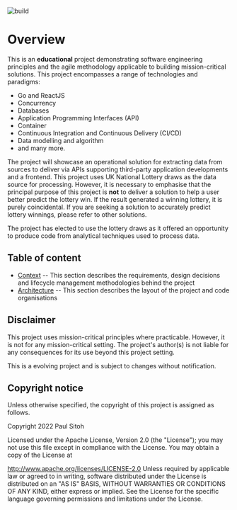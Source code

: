 ![build](https://github.com/paulwizviz/go-web/workflows/build/badge.svg)
# Overview

This is an **educational** project demonstrating software engineering principles and the agile methodology applicable to building mission-critical solutions. This project encompasses a range of technologies and paradigms:

* Go and ReactJS
* Concurrency
* Databases
* Application Programming Interfaces (API)
* Container
* Continuous Integration and Continuous Delivery (CI/CD)
* Data modelling and algorithm
* and many more.

The project will showcase an operational solution for extracting data from sources to deliver via APIs supporting third-party application developments and a frontend. This project uses UK National Lottery draws as the data source for processing. However, it is necessary to emphasise that the principal purpose of this project is **not** to deliver a solution to help a user better predict the lottery win. If the result generated a winning lottery, it is purely coincidental. If you are seeking a solution to accurately predict lottery winnings, please refer to other solutions.

The project has elected to use the lottery draws as it offered an opportunity to produce code from analytical techniques used to process data.

## Table of content

* [Context](./docs/context.md) -- This section describes the requirements, design decisions and lifecycle management methodologies behind the project
* [Architecture](./docs/arch.md) -- This section describes the layout of the project and code organisations 

## Disclaimer

This project uses mission-critical principles where practicable. However, it is not for any mission-critical setting. The project's author(s) is not liable for any consequences for its use beyond this project setting.

This is a evolving project and is subject to changes without notification.

## Copyright notice

Unless otherwise specified, the copyright of this project is assigned as follows.

Copyright 2022 Paul Sitoh

Licensed under the Apache License, Version 2.0 (the "License"); you may not use this file except in compliance with the License. You may obtain a copy of the License at

http://www.apache.org/licenses/LICENSE-2.0 Unless required by applicable law or agreed to in writing, software distributed under the License is distributed on an "AS IS" BASIS, WITHOUT WARRANTIES OR CONDITIONS OF ANY KIND, either express or implied. See the License for the specific language governing permissions and limitations under the License.

